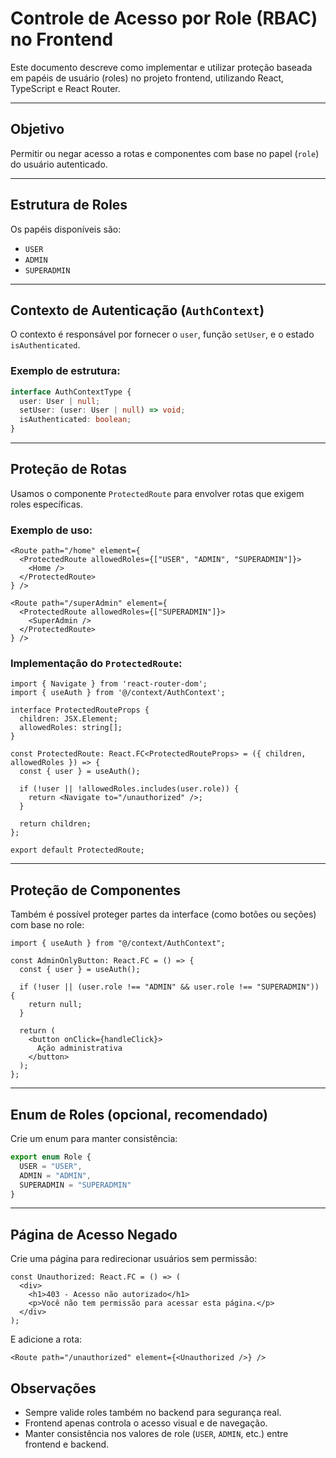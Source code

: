 # Controle de Acesso por Role (RBAC) no Frontend

Este documento descreve como implementar e utilizar proteção baseada em papéis de usuário (roles) no projeto frontend, utilizando React, TypeScript e React Router.

---

## Objetivo

Permitir ou negar acesso a rotas e componentes com base no papel (`role`) do usuário autenticado.

---

## Estrutura de Roles

Os papéis disponíveis são:

- `USER`
- `ADMIN`
- `SUPERADMIN`

---

## Contexto de Autenticação (`AuthContext`)

O contexto é responsável por fornecer o `user`, função `setUser`, e o estado `isAuthenticated`.

### Exemplo de estrutura:

```ts
interface AuthContextType {
  user: User | null;
  setUser: (user: User | null) => void;
  isAuthenticated: boolean;
}
````

---

## Proteção de Rotas

Usamos o componente `ProtectedRoute` para envolver rotas que exigem roles específicas.

### Exemplo de uso:

```tsx
<Route path="/home" element={
  <ProtectedRoute allowedRoles={["USER", "ADMIN", "SUPERADMIN"]}>
    <Home />
  </ProtectedRoute>
} />

<Route path="/superAdmin" element={
  <ProtectedRoute allowedRoles={["SUPERADMIN"]}>
    <SuperAdmin />
  </ProtectedRoute>
} />
```

### Implementação do `ProtectedRoute`:

```tsx
import { Navigate } from 'react-router-dom';
import { useAuth } from '@/context/AuthContext';

interface ProtectedRouteProps {
  children: JSX.Element;
  allowedRoles: string[];
}

const ProtectedRoute: React.FC<ProtectedRouteProps> = ({ children, allowedRoles }) => {
  const { user } = useAuth();

  if (!user || !allowedRoles.includes(user.role)) {
    return <Navigate to="/unauthorized" />;
  }

  return children;
};

export default ProtectedRoute;
```

---

## Proteção de Componentes

Também é possível proteger partes da interface (como botões ou seções) com base no role:

```tsx
import { useAuth } from "@/context/AuthContext";

const AdminOnlyButton: React.FC = () => {
  const { user } = useAuth();

  if (!user || (user.role !== "ADMIN" && user.role !== "SUPERADMIN")) {
    return null;
  }

  return (
    <button onClick={handleClick}>
      Ação administrativa
    </button>
  );
};
```

---

## Enum de Roles (opcional, recomendado)

Crie um enum para manter consistência:

```ts
export enum Role {
  USER = "USER",
  ADMIN = "ADMIN",
  SUPERADMIN = "SUPERADMIN"
}
```

---

## Página de Acesso Negado

Crie uma página para redirecionar usuários sem permissão:

```tsx
const Unauthorized: React.FC = () => (
  <div>
    <h1>403 - Acesso não autorizado</h1>
    <p>Você não tem permissão para acessar esta página.</p>
  </div>
);
```

E adicione a rota:

```tsx
<Route path="/unauthorized" element={<Unauthorized />} />
```


## Observações

* Sempre valide roles também no backend para segurança real.
* Frontend apenas controla o acesso visual e de navegação.
* Manter consistência nos valores de role (`USER`, `ADMIN`, etc.) entre frontend e backend.
